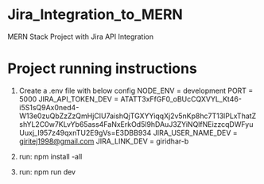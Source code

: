 # Jira_Integration_to_MERN
MERN Stack Project with Jira API Integration

# Project running instructions

1. Create a .env file with below config
   NODE_ENV = development
   PORT = 5000
   JIRA_API_TOKEN_DEV = ATATT3xFfGF0_oBUcCQXVYL_Kt46-i5S1sQ9Ax0ned4-W13e0zuQbZzZzQmHjCIU7aishQjTGXYYiqqXj2v5nKp8hc7T13lPLxThatZshYL2C0w7KLvYb65ass4FaNxErkOd5l9hDAuJ3ZYiNQlfNEizzcqDWFyuUuxj_I957z49qxnTU2E9gVs=E3DBB934
   JIRA_USER_NAME_DEV = giritej1998@gmail.com
   JIRA_LINK_DEV = giridhar-b

2. run: npm install -all

3. run: npm run dev




